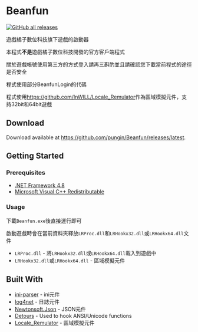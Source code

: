 # Beanfun

[![GitHub all releases](https://img.shields.io/github/downloads/pungin/Beanfun/total)](https://github.com/pungin/Beanfun/releases)

遊戲橘子數位科技旗下遊戲的啟動器

本程式**不是**遊戲橘子數位科技開發的官方客戶端程式

關於遊戲帳號使用第三方的方式登入請再三斟酌並且請確認您下載當前程式的途徑是否安全

程式使用部分BeanfunLogin的代碼

程式使用<https://github.com/InWILL/Locale_Remulator>作為區域模擬元件，支持32bit和64bit遊戲

## Download

Download available at <https://github.com/pungin/Beanfun/releases/latest>.

## Getting Started

### Prerequisites

* [.NET Framework 4.8](https://dotnet.microsoft.com/en-us/download/dotnet-framework/net48)
* [Microsoft Visual C++ Redistributable](https://docs.microsoft.com/zh-CN/cpp/windows/latest-supported-vc-redist?view=msvc-170)

### Usage

下載`Beanfun.exe`後直接運行即可

啟動遊戲時會在當前資料夾釋放`LRProc.dll`和`LRHookx32.dll`或`LRHookx64.dll`文件
* `LRProc.dll` - 將`LRHookx32.dll`或`LRHookx64.dll`載入到遊戲中
* `LRHookx32.dll`或`LRHookx64.dll` - 區域模擬元件

## Built With

* [ini-parser](hhttps://github.com/rickyah/ini-parser) - ini元件
* [log4net](https://logging.apache.org/log4net/) - 日誌元件
* [Newtonsoft.Json](https://www.newtonsoft.com/json) - JSON元件
* [Detours](https://github.com/microsoft/Detours) - Used to hook ANSI/Unicode functions
* [Locale_Remulator](https://github.com/InWILL/Locale_Remulator) - 區域模擬元件